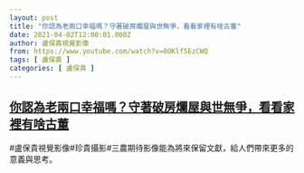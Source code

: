 ```yaml
---
layout: post
title: "你認為老兩口幸福嗎？守著破房爛屋與世無爭，看看家裡有啥古董"
date: 2021-04-02T12:00:01.000Z
author: 盧保貴視覺影像
from: https://www.youtube.com/watch?v=0OKlf5EzCWQ
tags: [ 盧保貴 ]
categories: [ 盧保貴 ]
---
```

<!--1617364801000-->
[你認為老兩口幸福嗎？守著破房爛屋與世無爭，看看家裡有啥古董](https://www.youtube.com/watch?v=0OKlf5EzCWQ)
------

<div>
#盧保貴視覺影像#珍貴攝影#三農期待影像能為將來保留文獻，給人們帶來更多的意義與思考。
</div>
